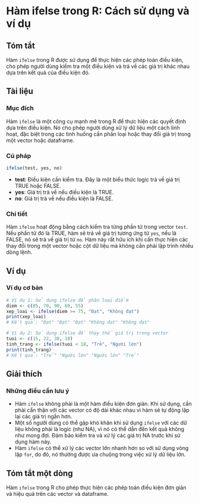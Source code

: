 <!--
Meta Description: # Hàm ifelse trong R: Cách sử dụng và ví dụ ## Tóm tắt Hàm `ifelse` trong R được sử dụng để thực hiện các phép toán điều kiện, cho phép người dùng kiể...
Meta Keywords: ifelse, hàm, các, trong, điều
-->

# Hàm ifelse trong R: Cách sử dụng và ví dụ

## Tóm tắt
Hàm `ifelse` trong R được sử dụng để thực hiện các phép toán điều kiện, cho phép người dùng kiểm tra một điều kiện và trả về các giá trị khác nhau dựa trên kết quả của điều kiện đó.

## Tài liệu
### Mục đích
Hàm `ifelse` là một công cụ mạnh mẽ trong R để thực hiện các quyết định dựa trên điều kiện. Nó cho phép người dùng xử lý dữ liệu một cách linh hoạt, đặc biệt trong các tình huống cần phân loại hoặc thay đổi giá trị trong một vector hoặc dataframe.

### Cú pháp
```R
ifelse(test, yes, no)
```

- **test**: Điều kiện cần kiểm tra. Đây là một biểu thức logic trả về giá trị TRUE hoặc FALSE.
- **yes**: Giá trị trả về nếu điều kiện là TRUE.
- **no**: Giá trị trả về nếu điều kiện là FALSE.

### Chi tiết
Hàm `ifelse` hoạt động bằng cách kiểm tra từng phần tử trong vector `test`. Nếu phần tử đó là TRUE, hàm sẽ trả về giá trị tương ứng từ `yes`, nếu là FALSE, nó sẽ trả về giá trị từ `no`. Hàm này rất hữu ích khi cần thực hiện các thay đổi trong một vector hoặc cột dữ liệu mà không cần phải lập trình nhiều dòng lệnh.

## Ví dụ
### Ví dụ cơ bản
```R
# Ví dụ 1: Sử dụng ifelse để phân loại điểm
diem <- c(85, 70, 90, 60, 55)
xep_loai <- ifelse(diem >= 75, "Đạt", "Không đạt")
print(xep_loai)
# Kết quả: "Đạt" "Đạt" "Đạt" "Không đạt" "Không đạt"

# Ví dụ 2: Sử dụng ifelse để thay thế giá trị trong vector
tuoi <- c(15, 22, 30, 10)
tinh_trang <- ifelse(tuoi < 18, "Trẻ", "Người lớn")
print(tinh_trang)
# Kết quả: "Trẻ" "Người lớn" "Người lớn" "Trẻ"
```

## Giải thích
### Những điều cần lưu ý
- Hàm `ifelse` không phải là một hàm điều kiện đơn giản. Khi sử dụng, cần phải cẩn thận với các vector có độ dài khác nhau vì hàm sẽ tự động lặp lại các giá trị ngắn hơn.
- Một số người dùng có thể gặp khó khăn khi sử dụng `ifelse` với các dữ liệu không phải là logic (như NA), vì nó có thể dẫn đến kết quả không như mong đợi. Đảm bảo kiểm tra và xử lý các giá trị NA trước khi sử dụng hàm này.
- Hàm `ifelse` có thể xử lý các vector lớn nhanh hơn so với sử dụng vòng lặp `for`, do đó, nó thường được ưa chuộng trong việc xử lý dữ liệu lớn.

## Tóm tắt một dòng
Hàm `ifelse` trong R cho phép thực hiện các phép toán điều kiện đơn giản và hiệu quả trên các vector và dataframe.
